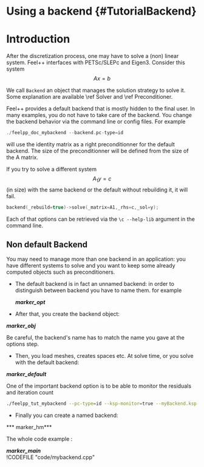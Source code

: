 Using a backend {#TutorialBackend}
===============



# Introduction

After the discretization process, one may have to solve a (non) linear
system. Feel++ interfaces with PETSc/SLEPc and Eigen3.  Consider this
system
$$A x = b $$

We call `Backend` an object that manages the solution strategy to
solve it. Some explanation are available \ref Solver and \ref
Preconditioner.


Feel++ provides a default backend that is mostly hidden to the final
user.  In many examples, you do not have to take care of the
backend. You change the backend behavior via the command line or
config files.  For example

```cpp
./feelpp_doc_mybackend --backend.pc-type=id
```

will use the identity matrix as a right preconditionner for the default backend.
The size of the preconditionner will be defined from the size of the A matrix.

If you try to solve a different system $$A_1 y= c$$ (in size) with the
same backend or the default without rebuilding it, it will fail.

```cpp
backend(_rebuild=true)->solve(_matrix=A1,_rhs=c,_sol=y);
```

Each of that options can be retrieved via the `\c --help-lib` argument in the command line.

## Non default Backend

You may need to manage more than one backend in an application: you
have different systems to solve and you want to keep some already
computed objects such as preconditioners.

- The default backend is in fact an unnamed backend: in order to
distinguish between backend you have to name them. for example   
   
  ***marker_opt***


- After that, you create the backend object:   

 ***marker_obj***

  Be careful, the backend's name has to match the name you gave at the options step.

- Then, you load meshes, creates spaces etc. At solve time, or you solve with the default backend:   

 ***marker_default***
 
 One of the important backend option is to be able to monitor the residuals and iteration count
```sh
./feelpp_tut_mybackend --pc-type=id --ksp-monitor=true --myBackend.ksp-monitor=true
```

- Finally you can create a named backend:   

*** marker_hm***



The whole code example :   

***marker_main***   
!CODEFILE "code/mybackend.cpp" 
